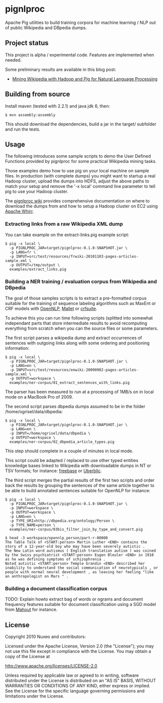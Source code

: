 # pignlproc

Apache Pig utilities to build training corpora for machine learning /
NLP out of public Wikipedia and DBpedia dumps.

## Project status

This project is alpha / experimental code. Features are implemented when needed.

Some preliminary results are available in this blog post:

  * [Mining Wikipedia with Hadoop and Pig for Natural Language Processing](http://blogs.nuxeo.com/dev/2011/01/mining-wikipedia-with-hadoop-and-pig-for-natural-language-processing.html)

## Building from source

Install maven (tested with 2.2.1) and java jdk 6, then:

    $ mvn assembly:assembly

This should download the dependencies, build a jar in the target/
subfolder and run the tests.

## Usage

The following introduces some sample scripts to demo the User Defined
Functions provided by pignlproc for some practical Wikipedia mining tasks.

Those examples demo how to use pig on your local machine on sample
files. In production (with complete dumps) you might want to startup a
real Hadoop cluster, upload the dumps into HDFS, adjust the above paths
to match your setup and remove the '-x local' command line parameter to
tell pig to use your Hadoop cluster.

The [pignlproc wiki](https://github.com/ogrisel/pignlproc/wiki) provides
comprehensive documentation on where to download the dumps from and how
to setup a Hadoop cluster on EC2 using [Apache Whirr](
http://incubator.apache.org/whirr).

### Extracting links from a raw Wikipedia XML dump

You can take example on the extract-links.pig example script:

    $ pig -x local \
      -p PIGNLPROC_JAR=target/pignlproc-0.1.0-SNAPSHOT.jar \
      -p LANG=fr \
      -p INPUT=src/test/resources/frwiki-20101103-pages-articles-sample.xml \
      -p OUTPUT=/tmp/output \
      examples/extract_links.pig

### Building a NER training / evaluation corpus from Wikipedia and DBpedia

The goal of those samples scripts is to extract a pre-formatted corpus
suitable for the training of sequence labeling algorithms such as MaxEnt
or CRF models with [OpenNLP](http://incubator.apache.org/opennlp),
[Mallet](http://mallet.cs.umass.edu/) or
[crfsuite](http://www.chokkan.org/software/crfsuite/).

To achieve this you can run time following scripts (splitted into somewhat
independant parts that store intermediate results to avoid recomputing
everything from scratch when you can the source files or some parameters.

The first script parses a wikipedia dump and extract occurrences of
sentences with outgoing links along with some ordering and positioning
information:

    $ pig -x local \
      -p PIGNLPROC_JAR=target/pignlproc-0.1.0-SNAPSHOT.jar \
      -p LANG=en \
      -p INPUT=src/test/resources/enwiki-20090902-pages-articles-sample.xml \
      -p OUTPUT=workspace \
      examples/ner-corpus/01_extract_sentences_with_links.pig

The parser has been measured to run at a processing of 1MB/s on in local
mode on a MacBook Pro of 2009.

The second script parses dbpedia dumps assumed to be in the folder
/home/ogrisel/data/dbpedia:

    $ pig -x local \
      -p PIGNLPROC_JAR=target/pignlproc-0.1.0-SNAPSHOT.jar \
      -p LANG=en \
      -p INPUT=/home/ogrisel/data/dbpedia \
      -p OUTPUT=workspace \
      examples/ner-corpus/02_dbpedia_article_types.pig

This step should complete in a couple of minutes in local mode.

This script could be adapted / replaced to use other typed entities
knowledge bases linked to Wikipedia with downloadable dumps in NT
or TSV formats; for instance: [freebase](http://freebase.com) or
[Uberblic](http://uberblic.org).

The third script merges the partial results of the first two scripts and
order back the results by grouping the sentences of the same article
together to be able to build annotated sentences suitable for OpenNLP
for instance:

    $ pig -x local \
      -p PIGNLPROC_JAR=target/pignlproc-0.1.0-SNAPSHOT.jar \
      -p INPUT=workspace \
      -p OUTPUT=workspace \
      -p LANG=en \
      -p TYPE_URI=http://dbpedia.org/ontology/Person \
      -p TYPE_NAME=person \
      examples/ner-corpus/03bis_filter_join_by_type_and_convert.pig

    $ head -3 workspace/opennlp_person/part-r-00000
    The Table Talk of <START:person> Martin Luther <END> contains the story of a 12-year-old boy who may have been severely autistic .
    The New Latin word autismus ( English translation autism ) was coined by the Swiss psychiatrist <START:person> Eugen Bleuler <END> in 1910 as he was defining symptoms of schizophrenia .
    Noted autistic <START:person> Temple Grandin <END> described her inability to understand the social communication of neurotypicals , or people with normal neural development , as leaving her feeling "like an anthropologist on Mars " .


### Building a document classification corpus

TODO: Explain howto extract bag of words or ngrams and document frequency
features suitable for document classification using a SGD model from
[Mahout](http://mahout.apache.org) for instance.


## License

Copyright 2010 Nuxeo and contributors:

  Licensed under the Apache License, Version 2.0 (the "License");
  you may not use this file except in compliance with the License.
  You may obtain a copy of the License at

  http://www.apache.org/licenses/LICENSE-2.0

  Unless required by applicable law or agreed to in writing, software
  distributed under the License is distributed on an "AS IS" BASIS,
  WITHOUT WARRANTIES OR CONDITIONS OF ANY KIND, either express or implied.
  See the License for the specific language governing permissions and
  limitations under the License.


